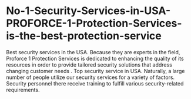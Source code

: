 # No-1-Security-Services-in-USA-PROFORCE-1-Protection-Services-is-the-best-protection-service
 Best security services in the USA. Because they are experts in the field, Proforce 1 Protection Services is dedicated to enhancing the quality of its resources in order to provide tailored security solutions that address changing customer needs . Top security service in USA. Naturally, a large number of people utilize our security services for a variety of factors. Security personnel there receive training to fulfill various security-related requirements.
